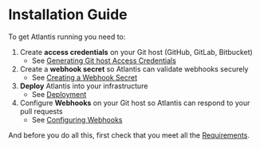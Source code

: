 # Installation Guide

To get Atlantis running you need to:
1. Create **access credentials** on your Git host (GitHub, GitLab, Bitbucket)
    * See [Generating Git host Access Credentials](access-credentials.html)
1. Create a **webhook secret** so Atlantis can validate webhooks securely
    * See [Creating a Webhook Secret](webhook-secrets.html)
1. **Deploy** Atlantis into your infrastructure
    * See [Deployment](deployment.html)
1. Configure **Webhooks** on your Git host so Atlantis can respond to your pull requests
    * See [Configuring Webhooks](configuring-webhooks.html)

And before you do all this, first check that you meet all the [Requirements](requirements.html).
